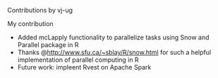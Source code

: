 Contributions by vj-ug 

My contribution
- Added mcLapply functionality to parallelize tasks using Snow and Parallel package in R
- Thanks @http://www.sfu.ca/~sblay/R/snow.html for such a helpful implementation of parallel computing in R
- Future work: impleent Rvest on Apache Spark



